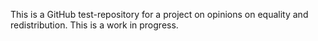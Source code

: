This is a GitHub test-repository for a project on opinions on equality and redistribution. This is a work in progress.
